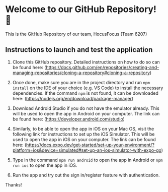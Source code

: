 # Welcome to our GitHub Repository! 👋

This is the GitHub Repository of our team, HocusFocus (Team 6207)

## Instructions to launch and test the application

1. Clone this GitHub repository. Detailed instructions on how to do so can be found here: (https://docs.github.com/en/repositories/creating-and-managing-repositories/cloning-a-repository#cloning-a-repository)

2. Once done, make sure you are in the project directory and run `npm install` on the IDE of your choice (e.g. VS Code) to install the necessary dependencies. If the command `npm` is not found,
   it can be downloaded here: (https://nodejs.org/en/download/package-manager)

3. Download Android Studio if you do not have the emulator already. This will be used to open the app in Android on your computer. The link can be found here: (https://developer.android.com/studio)
   
4. Similarly, to be able to open the app in iOS on your Mac OS, visit the following link for instructions to set up the iOS Simulator. This will be used to open the app in iOS on your computer.
   The link can be found here: (https://docs.expo.dev/get-started/set-up-your-environment/?platform=ios&device=simulated#set-up-an-ios-simulator-with-expo-go)

5. Type in the command `npm run android` to open the app in Android or `npm run ios` to open the app in iOS.

6. Run the app and try out the sign in/register feature with authentication.

 Thanks!
